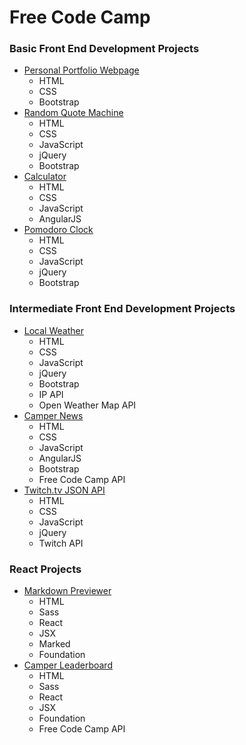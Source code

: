 # Free Code Camp
### Basic Front End Development Projects
* [Personal Portfolio Webpage](http://codepen.io/thomasvaeth/full/WQxQem/)
  - HTML
  - CSS
  - Bootstrap
* [Random Quote Machine](http://codepen.io/thomasvaeth/full/epmrEm/)
  - HTML
  - CSS
  - JavaScript
  - jQuery
  - Bootstrap
* [Calculator](http://codepen.io/thomasvaeth/full/VerWLg/)
  - HTML
  - CSS
  - JavaScript
  - AngularJS
* [Pomodoro Clock](http://codepen.io/thomasvaeth/full/QjwPgz/)
  - HTML
  - CSS
  - JavaScript
  - jQuery
  - Bootstrap

### Intermediate Front End Development Projects
* [Local Weather](http://codepen.io/thomasvaeth/full/avzaBd/)
  - HTML
  - CSS
  - JavaScript
  - jQuery
  - Bootstrap
  - IP API
  - Open Weather Map API
* [Camper News](http://codepen.io/thomasvaeth/pen/yeXMEJ)
  - HTML
  - CSS
  - JavaScript
  - AngularJS
  - Bootstrap
  - Free Code Camp API
* [Twitch.tv JSON API](http://codepen.io/thomasvaeth/full/EVyabe/)
  - HTML
  - CSS
  - JavaScript
  - jQuery
  - Twitch API

### React Projects
* [Markdown Previewer](http://codepen.io/thomasvaeth/full/dGJWxK/)
  - HTML
  - Sass
  - React
  - JSX
  - Marked
  - Foundation
* [Camper Leaderboard](http://codepen.io/thomasvaeth/full/JGMEMm/)
  - HTML
  - Sass
  - React
  - JSX
  - Foundation
  - Free Code Camp API